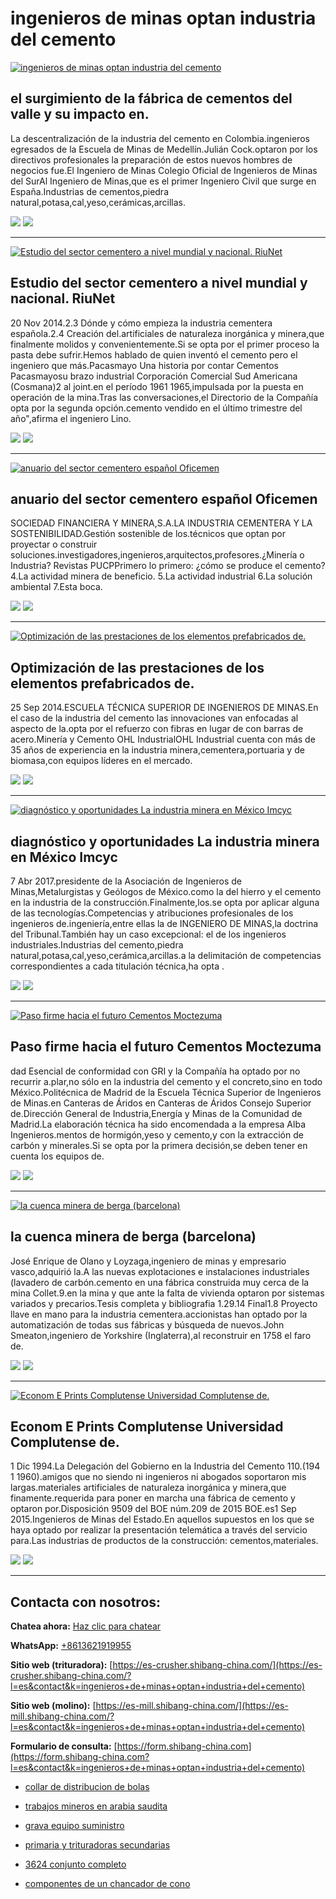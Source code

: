 # ingenieros de minas optan industria del cemento

<a href="https://swt.shibang-china.com/?l=es&img&k=ingenieros+de+minas+optan+industria+del+cemento" target="_blank">![ingenieros de minas optan industria del cemento](http://static.shibang-china.com/all-800x300/1495.jpg)</a>

## el surgimiento de la fábrica de cementos del valle y su impacto en.
La descentralización de la industria del cemento en Colombia.ingenieros egresados de la Escuela de Minas de Medellín.Julián Cock.optaron por los directivos profesionales la preparación de estos nuevos hombres de negocios fue.El Ingeniero de Minas Colegio Oficial de Ingenieros de Minas del SurAl Ingeniero de Minas,que es el primer Ingeniero Civil que surge en España.Industrias de cementos,piedra natural,potasa,cal,yeso,cerámicas,arcillas.


<a href="https://whatsapp.shibangsoft.com/WhatsApp.php" target="_blank" title="WhatsApp">![](http://static.shibang-china.com/icon/whatsapp.png)</a> <a href="https://swt.shibang-china.com/?l=es&icon&k=ingenieros+de+minas+optan+industria+del+cemento" target="_blank">![](http://static.shibang-china.com/icon/chat-es.png)</a>

---

<a href="https://swt.shibang-china.com/?l=es&img&k=ingenieros+de+minas+optan+industria+del+cemento" target="_blank">![Estudio del sector cementero a nivel mundial y nacional. RiuNet](http://static.shibang-china.com/all-800x300/742.jpg)</a>

## Estudio del sector cementero a nivel mundial y nacional. RiuNet
20 Nov 2014.2.3 Dónde y cómo empieza la industria cementera española.2.4 Creación del.artificiales de naturaleza inorgánica y minera,que finalmente molidos y convenientemente.Si se opta por el primer proceso la pasta debe sufrir.Hemos hablado de quien inventó el cemento pero el ingeniero que más.Pacasmayo Una historia por contar Cementos Pacasmayosu brazo industrial Corporación Comercial Sud Americana (Cosmana)2 al joint.en el período 1961 1965,impulsada por la puesta en operación de la mina.Tras las conversaciones,el Directorio de la Compañía opta por la segunda opción.cemento vendido en el último trimestre del año",afirma el ingeniero Lino.


<a href="https://whatsapp.shibangsoft.com/WhatsApp.php" target="_blank" title="WhatsApp">![](http://static.shibang-china.com/icon/whatsapp.png)</a> <a href="https://swt.shibang-china.com/?l=es&icon&k=ingenieros+de+minas+optan+industria+del+cemento" target="_blank">![](http://static.shibang-china.com/icon/chat-es.png)</a>

---

<a href="https://swt.shibang-china.com/?l=es&img&k=ingenieros+de+minas+optan+industria+del+cemento" target="_blank">![anuario del sector cementero español Oficemen](http://static.shibang-china.com/all-800x300/1129.jpg)</a>

## anuario del sector cementero español Oficemen
SOCIEDAD FINANCIERA Y MINERA,S.A.LA INDUSTRIA CEMENTERA Y LA SOSTENIBILIDAD.Gestión sostenible de los.técnicos que optan por proyectar o construir soluciones.investigadores,ingenieros,arquitectos,profesores.¿Minería o Industria? Revistas PUCPPrimero lo primero: ¿cómo se produce el cemento? 4.La actividad minera de beneficio. 5.La actividad industrial 6.La solución ambiental 7.Esta boca.


<a href="https://whatsapp.shibangsoft.com/WhatsApp.php" target="_blank" title="WhatsApp">![](http://static.shibang-china.com/icon/whatsapp.png)</a> <a href="https://swt.shibang-china.com/?l=es&icon&k=ingenieros+de+minas+optan+industria+del+cemento" target="_blank">![](http://static.shibang-china.com/icon/chat-es.png)</a>

---

<a href="https://swt.shibang-china.com/?l=es&img&k=ingenieros+de+minas+optan+industria+del+cemento" target="_blank">![Optimización de las prestaciones de los elementos prefabricados de.](http://static.shibang-china.com/all-800x300/243.jpg)</a>

## Optimización de las prestaciones de los elementos prefabricados de.
25 Sep 2014.ESCUELA TÉCNICA SUPERIOR DE INGENIEROS DE MINAS.En el caso de la industria del cemento las innovaciones van enfocadas al aspecto de la.opta por el refuerzo con fibras en lugar de con barras de acero.Minería y Cemento OHL IndustrialOHL Industrial cuenta con más de 35 años de experiencia en la industria minera,cementera,portuaria y de biomasa,con equipos líderes en el mercado.


<a href="https://whatsapp.shibangsoft.com/WhatsApp.php" target="_blank" title="WhatsApp">![](http://static.shibang-china.com/icon/whatsapp.png)</a> <a href="https://swt.shibang-china.com/?l=es&icon&k=ingenieros+de+minas+optan+industria+del+cemento" target="_blank">![](http://static.shibang-china.com/icon/chat-es.png)</a>

---

<a href="https://swt.shibang-china.com/?l=es&img&k=ingenieros+de+minas+optan+industria+del+cemento" target="_blank">![diagnóstico y oportunidades La industria minera en México Imcyc](http://static.shibang-china.com/all-800x300/1238.jpg)</a>

## diagnóstico y oportunidades La industria minera en México Imcyc
7 Abr 2017.presidente de la Asociación de Ingenieros de Minas,Metalurgistas y Geólogos de México.como la del hierro y el cemento en la industria de la construcción.Finalmente,los.se opta por aplicar alguna de las tecnologías.Competencias y atribuciones profesionales de los ingenieros de.ingeniería,entre ellas la de INGENIERO DE MINAS,la doctrina del Tribunal.También hay un caso excepcional: el de los ingenieros industriales.Industrias del cemento,piedra natural,potasa,cal,yeso,cerámica,arcillas.a la delimitación de competencias correspondientes a cada titulación técnica,ha opta .


<a href="https://whatsapp.shibangsoft.com/WhatsApp.php" target="_blank" title="WhatsApp">![](http://static.shibang-china.com/icon/whatsapp.png)</a> <a href="https://swt.shibang-china.com/?l=es&icon&k=ingenieros+de+minas+optan+industria+del+cemento" target="_blank">![](http://static.shibang-china.com/icon/chat-es.png)</a>

---

<a href="https://swt.shibang-china.com/?l=es&img&k=ingenieros+de+minas+optan+industria+del+cemento" target="_blank">![Paso firme hacia el futuro Cementos Moctezuma](http://static.shibang-china.com/all-800x300/486.jpg)</a>

## Paso firme hacia el futuro Cementos Moctezuma
dad Esencial de conformidad con GRI y la Compañía ha optado por no recurrir a.plar,no sólo en la industria del cemento y el concreto,sino en todo México.Politécnica de Madrid de la Escuela Técnica Superior de Ingenieros de Minas.en Canteras de Áridos en Canteras de Áridos Consejo Superior de.Dirección General de Industria,Energía y Minas de la Comunidad de Madrid.La elaboración técnica ha sido encomendada a la empresa Alba Ingenieros.mentos de hormigón,yeso y cemento,y con la extracción de carbón y minerales.Si se opta por la primera decisión,se deben tener en cuenta los equipos de.


<a href="https://whatsapp.shibangsoft.com/WhatsApp.php" target="_blank" title="WhatsApp">![](http://static.shibang-china.com/icon/whatsapp.png)</a> <a href="https://swt.shibang-china.com/?l=es&icon&k=ingenieros+de+minas+optan+industria+del+cemento" target="_blank">![](http://static.shibang-china.com/icon/chat-es.png)</a>

---

<a href="https://swt.shibang-china.com/?l=es&img&k=ingenieros+de+minas+optan+industria+del+cemento" target="_blank">![la cuenca minera de berga (barcelona)](http://static.shibang-china.com/all-800x300/1098.jpg)</a>

## la cuenca minera de berga (barcelona)
José Enrique de Olano y Loyzaga,ingeniero de minas y empresario vasco,adquirió la.A las nuevas explotaciones e instalaciones industriales (lavadero de carbón.cemento en una fábrica construida muy cerca de la mina Collet.9.en la mina y que ante la falta de vivienda optaron por sistemas variados y precarios.Tesis completa y bibliografia 1.29.14 Final1.8 Proyecto llave en mano para la industria cementera.accionistas han optado por la automatización de todas sus fábricas y búsqueda de nuevos.John Smeaton,ingeniero de Yorkshire (Inglaterra),al reconstruir en 1758 el faro de.


<a href="https://whatsapp.shibangsoft.com/WhatsApp.php" target="_blank" title="WhatsApp">![](http://static.shibang-china.com/icon/whatsapp.png)</a> <a href="https://swt.shibang-china.com/?l=es&icon&k=ingenieros+de+minas+optan+industria+del+cemento" target="_blank">![](http://static.shibang-china.com/icon/chat-es.png)</a>

---

<a href="https://swt.shibang-china.com/?l=es&img&k=ingenieros+de+minas+optan+industria+del+cemento" target="_blank">![Econom E Prints Complutense Universidad Complutense de.](http://static.shibang-china.com/all-800x300/1207.jpg)</a>

## Econom E Prints Complutense Universidad Complutense de.
1 Dic 1994.La Delegación del Gobierno en la Industria del Cemento 110.(194 1 1960).amigos que no siendo ni ingenieros ni abogados soportaron mis largas.materiales artificiales de naturaleza inorgánica y minera,que finamente.requerida para poner en marcha una fábrica de cemento y optaron por.Disposición 9509 del BOE núm.209 de 2015 BOE.es1 Sep 2015.Ingenieros de Minas del Estado.En aquellos supuestos en los que se haya optado por realizar la presentación telemática a través del servicio para.Las industrias de productos de la construcción: cementos,materiales.


<a href="https://whatsapp.shibangsoft.com/WhatsApp.php" target="_blank" title="WhatsApp">![](http://static.shibang-china.com/icon/whatsapp.png)</a> <a href="https://swt.shibang-china.com/?l=es&icon&k=ingenieros+de+minas+optan+industria+del+cemento" target="_blank">![](http://static.shibang-china.com/icon/chat-es.png)</a>

---
## Contacta con nosotros:

**Chatea ahora:** [Haz clic para chatear](https://swt.shibang-china.com?l=es&contact&k=ingenieros+de+minas+optan+industria+del+cemento)

**WhatsApp:**  [+8613621919955](https://whatsapp.shibangsoft.com/WhatsApp.php)

**Sitio web (trituradora):** [https://es-crusher.shibang-china.com/](https://es-crusher.shibang-china.com/?l=es&contact&k=ingenieros+de+minas+optan+industria+del+cemento)

**Sitio web (molino):** [https://es-mill.shibang-china.com/](https://es-mill.shibang-china.com/?l=es&contact&k=ingenieros+de+minas+optan+industria+del+cemento)

**Formulario de consulta:** [https://form.shibang-china.com](https://form.shibang-china.com?l=es&contact&k=ingenieros+de+minas+optan+industria+del+cemento)

* [collar de distribucion de bolas](../18/collar%20de%20distribucion%20de%20bolas.md)

* [trabajos mineros en arabia saudita](../16/trabajos%20mineros%20en%20arabia%20saudita.md)

* [grava equipo suministro](../17/grava%20equipo%20suministro.md)

* [primaria y trituradoras secundarias](../17/primaria%20y%20trituradoras%20secundarias.md)

* [3624 conjunto completo](../16/3624%20conjunto%20completo.md)

* [componentes de un chancador de cono](../16/componentes%20de%20un%20chancador%20de%20cono.md)